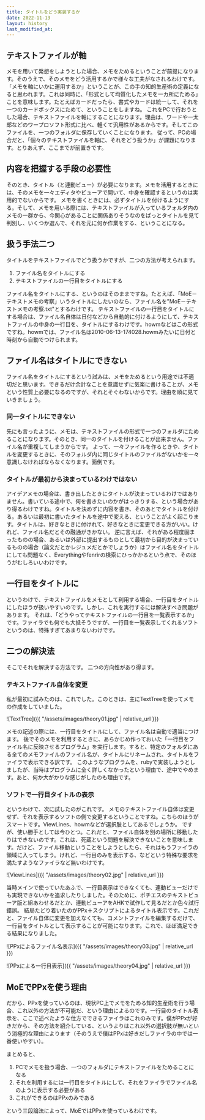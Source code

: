 ```yaml
---
title: タイトルをどう実装するか
date: 2022-11-13
layout: history
last_modified_at: 
---
```


## テキストファイルが軸

メモを用いて発想をしようとした場合、メモをためるということが前提になります。そのうえで、そのメモをどう活用するかで様々な工夫がなされるわけです。「メモを軸にいかに運用するか」ということが、この手の知的生産術の定義になると思われます。これは同時に、「形式として均質化したメモを一カ所にためる」ことを意味します。たとえばカードだったら、書式やカードは統一して、それを一つのカードボックスにためて、ということをしますね。
これをPCで行おうとした場合、テキストファイルを軸にすることになります。理由は、ワードや一太郎などのワープロソフト形式に比べ、軽くて汎用性があるからです。そしてこのファイルを、一つのフォルダに保存していくことになります。
従って、PCの場合だと、「個々のテキストファイルを軸に、それをどう扱うか」が課題になります。とりあえず、ここまでが前置きです。

## 内容を把握する手段の必要性

そのとき、タイトル（と連動ビュー）が必要になります。メモを活用するときには、そのメモを一々エディタやビューアで開いて、中身を確認するというのは実用的でないからです。
メモを書くときには、必ずタイトルを付けるようにする。そして、メモを用いる際には、テキストファイルが入っているフォルダ内のメモの一群から、今関心があることに関係ありそうなのをぱっとタイトルを見て判別し、いくつか選んで、それを元に何か作業をする、ということになる。

## 扱う手法二つ

タイトルをテキストファイルでどう扱うかですが、二つの方法が考えられます。

1. ファイル名をタイトルにする
1. テキストファイルの一行目をタイトルにする

ファイル名をタイトルにする、というのはそのままですね。たとえば、「MoE－テキストメモの考察」いうタイトルにしたいのなら、ファイル名を"MoE－テキストメモの考察.txt"とするわけです。
テキストファイルの一行目をタイトルにする場合は、ファイル名自体は日付などから自動的に付けるようにして、テキストファイルの中身の一行目を、タイトルにするわけです。howmなどはこの形式ですね。howmでは、ファイル名は2010-06-13-174028.howmみたいに日付と時刻から自動でつけられます。

## ファイル名はタイトルにできない

ファイル名をタイトルにするという試みは、メモをためるという用途では不適切だと思います。できるだけ余計なことを意識せずに気楽に書けることが、メモという性質上必要になるのですが、それとそぐわないからです。理由を順に見ていきましょう。

### 同一タイトルにできない

先にも言ったように、メモは、テキストファイルの形式で一つのフォルダにためることになります。そのとき、同一のタイトルを付けることが出来ません。ファイル名が重複してしまうからです。
よって、一々ファイルを作るときや、タイトルを変更するときに、そのフォルダ内に同じタイトルのファイルがないかを一々意識しなければならなくなります。面倒です。

### タイトルが最初から決まっているわけではない

アイデアメモの場合は、書き出したときにタイトルが決まっているわけではありません。書いている途中で、何を書きたいのかがはっきりする、という場合があり得るわけですね。タイトルを決めずに内容を書き、そのあとでタイトルを付ける。あるいは最初に書いたタイトルを途中で変える、ということがよく起こります。タイトルは、好きなときに付けれて、好きなときに変更できる方がいい。けれど、ファイル名だとその融通がきかない。
逆に言えば、それがある程度固まったものの場合、あるいは外部に提出するものとして最初から目的が決まっているものの場合（論文だとかレジュメだとかでしょうか）はファイル名をタイトルにしても問題なく、Everythingやfenrirの検索にひっかかるという点で、そのほうがむしろいいわけです。

## 一行目をタイトルに

というわけで、テキストファイルをメモとして利用する場合、一行目をタイトルにしたほうが扱いやすいのです。しかし、これを実行するには解決すべき問題があります。
それは、「どうやってテキストファイルの一行目を一覧表示するか」です。ファイラでも何でも大抵そうですが、一行目を一覧表示してくれるソフトというのは、特殊すぎてあまりないわけです。

## 二つの解決法

そこでそれを解決する方法です。
二つの方向性があり得ます。

### テキストファイル自体を変更

私が最初に試みたのは、これでした。このときは、主にTextTreeを使ってメモの作成をしていました。

![TextTree]({{ "/assets/images/theory01.jpg" | relative_url }})

メモの記述の際には、一行目をタイトルにして、ファイル名は自動で適当につけます。
後でそのメモを利用するときに、あらかじめ作っておいた「一行目をファイル名に反映させるプログラム」を実行します。すると、特定のフォルダにある全てのメモファイルのファイル名が、タイトルにリネームされ、タイトルをファイラで表示できる訳です。
このようなプログラムを、rubyで実装しようとしましたが、当時はプログラムに全く詳しくなかったという理由で、途中でやめます。あと、何か大がかりな感じがしたのも理由です。

### ソフトで一行目タイトルの表示

というわけで、次に試したのがこれです。
メモのテキストファイル自体は変更せず、それを表示するソフトの側で変更するということですね。こちらのほうがスマートです。ViewLines、howmなどが選択肢としてあるでしょうか。
ですが、使い勝手としては今ひとつ。これだと、ファイル自体を別の場所に移動したりはできないのです。これは、死蔵という問題を解決できないことを意味します。だけど、ファイル移動ということをしようとしたら、それはもうファイラの領域に入ってしまう。けれど、一行目のみを表示する、などという特殊な要求を満たすようなファイラなど無いわけです。

![ViewLines]({{ "/assets/images/theory02.jpg" | relative_url }})

当時メインで使っていたあふで、一行目表示はできなくても、連動ビューだけでも実現できないかを追求したりしました。そのために、ポチエスのテキストビューア版と組あわせるだとか、連動ビューアをAHKで試作して見るだとか色々試行錯誤。
結局たどり着いたのがPPx＋スクリプトによるタイトル表示です。これだと、ファイル自体に変更を加えなくても、コメントファイルを編集するだけで、一行目をタイトルとして表示することが可能になります。これで、ほぼ満足できる結果になりました。

![PPxによるファイル名表示]({{ "/assets/images/theory03.jpg" | relative_url }})

![PPxによる一行目表示]({{ "/assets/images/theory04.jpg" | relative_url }})

## MoEでPPxを使う理由

だから、PPxを使っているのは、現状PC上でメモをためる知的生産術を行う場合、これ以外の方法が不可能だ、という理由によるのです。一行目のタイトル表示を、ここで述べたような仕方でできるファイラはこれのみです。僕がPPxが好きだから、その方法を紹介している、というよりはこれ以外の選択肢が無いという消極的な理由によります（そのうえで僕はPPxは好きだしファイラの中では一番使いやすい）。

まとめると、

1. PCでメモを扱う場合、一つのフォルダにテキストファイルをためることになる
1. それを利用するには一行目をタイトルにして、それをファイラでファイル名のように表示する必要がある
1. これができるのはPPxのみである

という三段論法によって、MoEではPPxを使っているわけです。
